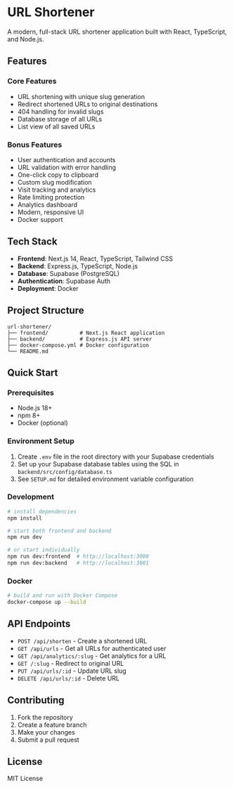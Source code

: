 # URL Shortener

A modern, full-stack URL shortener application built with React, TypeScript, and Node.js.

## Features

### Core Features
- URL shortening with unique slug generation
- Redirect shortened URLs to original destinations
- 404 handling for invalid slugs
- Database storage of all URLs
- List view of all saved URLs

### Bonus Features
- User authentication and accounts
- URL validation with error handling
- One-click copy to clipboard
- Custom slug modification
- Visit tracking and analytics
- Rate limiting protection
- Analytics dashboard
- Modern, responsive UI
- Docker support

## Tech Stack

- **Frontend**: Next.js 14, React, TypeScript, Tailwind CSS
- **Backend**: Express.js, TypeScript, Node.js
- **Database**: Supabase (PostgreSQL)
- **Authentication**: Supabase Auth
- **Deployment**: Docker

## Project Structure

```
url-shortener/
├── frontend/          # Next.js React application
├── backend/           # Express.js API server
├── docker-compose.yml # Docker configuration
└── README.md
```

## Quick Start

### Prerequisites
- Node.js 18+
- npm 8+
- Docker (optional)

### Environment Setup
1. Create `.env` file in the root directory with your Supabase credentials
2. Set up your Supabase database tables using the SQL in `backend/src/config/database.ts`
3. See `SETUP.md` for detailed environment variable configuration

### Development
```bash
# install dependencies
npm install

# start both frontend and backend
npm run dev

# or start individually
npm run dev:frontend  # http://localhost:3000
npm run dev:backend   # http://localhost:3001
```

### Docker
```bash
# build and run with Docker Compose
docker-compose up --build
```

## API Endpoints

- `POST /api/shorten` - Create a shortened URL
- `GET /api/urls` - Get all URLs for authenticated user
- `GET /api/analytics/:slug` - Get analytics for a URL
- `GET /:slug` - Redirect to original URL
- `PUT /api/urls/:id` - Update URL slug
- `DELETE /api/urls/:id` - Delete URL

## Contributing

1. Fork the repository
2. Create a feature branch
3. Make your changes
4. Submit a pull request

## License

MIT License 